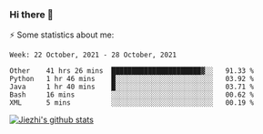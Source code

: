 ### Hi there 👋

⚡ Some statistics about me:


<!--START_SECTION:waka-->
```text
Week: 22 October, 2021 - 28 October, 2021

Other    41 hrs 26 mins  ██████████████████████▓░░   91.33 % 
Python   1 hr 46 mins    █░░░░░░░░░░░░░░░░░░░░░░░░   03.92 % 
Java     1 hr 40 mins    █░░░░░░░░░░░░░░░░░░░░░░░░   03.71 % 
Bash     16 mins         ░░░░░░░░░░░░░░░░░░░░░░░░░   00.62 % 
XML      5 mins          ░░░░░░░░░░░░░░░░░░░░░░░░░   00.19 % 
```
<!--END_SECTION:waka-->





[![Jiezhi's github stats](https://github-readme-stats.vercel.app/api?username=Jiezhi&show_icons=true)](https://github.com/Jiezhi/github-readme-stats)

<!--
[![Top Langs](https://github-readme-stats.vercel.app/api/top-langs/?username=Jiezhi&hide=javascript,html)](https://github.com/Jiezhi/github-readme-stats)

**Jiezhi/Jiezhi** is a ✨ _special_ ✨ repository because its `README.md` (this file) appears on your GitHub profile.

Here are some ideas to get you started:

- 🔭 I’m currently working on ...
- 🌱 I’m currently learning ...
- 👯 I’m looking to collaborate on ...
- 🤔 I’m looking for help with ...
- 💬 Ask me about ...
- 📫 How to reach me: ...
- 😄 Pronouns: ...
- ⚡ Fun fact: ...
-->

